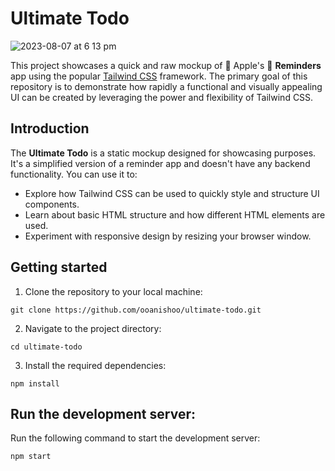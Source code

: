 # Ultimate Todo

![2023-08-07 at 6 13 pm](https://github.com/ooanishoo/ultimate-todo/assets/9260574/ea77839a-9be4-4bd2-a219-55debf034f15)

This project showcases a quick and raw mockup of 🍎 Apple's 📝 **Reminders** app using the popular [Tailwind CSS](https://tailwindcss.com/) framework. The primary goal of this repository is to demonstrate how rapidly a functional and visually appealing UI can be created by leveraging the power and flexibility of Tailwind CSS.

## Introduction

The **Ultimate Todo** is a static mockup designed for showcasing purposes. It's a simplified version of a reminder app and doesn't have any backend functionality. You can use it to:

- Explore how Tailwind CSS can be used to quickly style and structure UI components.
- Learn about basic HTML structure and how different HTML elements are used.
- Experiment with responsive design by resizing your browser window.

## Getting started

1.  Clone the repository to your local machine:

```
git clone https://github.com/ooanishoo/ultimate-todo.git
```

2.  Navigate to the project directory:

```
cd ultimate-todo
```

3.  Install the required dependencies:

```
npm install
```

## Run the development server:

Run the following command to start the development server:
```
npm start
```
